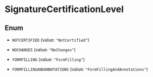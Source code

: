 

# SignatureCertificationLevel

## Enum


* `NOTCERTIFIED` (value: `"NotCertified"`)

* `NOCHANGES` (value: `"NoChanges"`)

* `FORMFILLING` (value: `"FormFilling"`)

* `FORMFILLINGANDANNOTATIONS` (value: `"FormFillingAndAnnotations"`)



